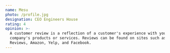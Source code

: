 ```yaml
---
name: Mesu
photo: /profile.jpg
designation: CEO Engineers House
rating: 4
opinion: >-
  A customer review is a reflection of a customer's experience with your
  company's products or services. Reviews can be found on sites such as Google
  Reviews, Amazon, Yelp, and Facebook.
---
```


